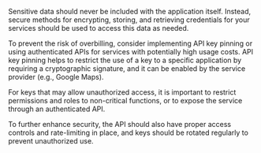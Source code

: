 Sensitive data should never be included with the application itself. Instead, secure methods for encrypting, storing, and retrieving credentials for your services should be used to access this data as needed.

To prevent the risk of overbilling, consider implementing API key pinning or using authenticated APIs for services with potentially high usage costs. API key pinning helps to restrict the use of a key to a specific application by requiring a cryptographic signature, and it can be enabled by the service provider (e.g., Google Maps).

For keys that may allow unauthorized access, it is important to restrict permissions and roles to non-critical functions, or to expose the service through an authenticated API.

To further enhance security, the API should also have proper access controls and rate-limiting in place, and keys should be rotated regularly to prevent unauthorized use.